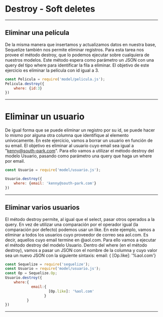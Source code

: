 # Destroy - Soft deletes

---

## Eliminar una película

De la misma manera que insertamos y actualizamos datos en nuestra base, Sequelize también nos permite eliminar registros. Para esta tarea nos provee el método destroy, que lo podemos ejecutar sobre cualquiera de nuestros modelos.
Este método espera como parámetro un JSON con una query del tipo where para identificar la fila a eliminar.
El objetivo de este ejercicio es eliminar la película con id igual a 3.

```javascript
const Pelicula = require('model/pelicula.js');
Pelicula.destroy({
    where: {id:3}
})
```

---

# Eliminar un usuario

De igual forma que se puede eliminar un registro por su id, se puede hacer lo mismo por alguna otra columna que identifique al elemento unívocamente.
En este ejercicio, vamos a borrar un usuario en función de su email. El objetivo es eliminar al usuario cuyo email sea igual a "kenny@south-park.com".
Para ello vamos a utilizar el método destroy del modelo Usuario, pasando como parámetro una query que haga un where por email.

```javascript
const Usuario = require('model/usuario.js');

Usuario.destroy({
    where: {email: 'kenny@south-park.com'}
})
```

---

## Eliminar varios usuarios

El método destroy permite, al igual que el select, pasar otros operados a la query. En vez de utilizar una comparación por el operador igual (la comparación por defecto) podemos usar un like.
En este ejemplo, vamos a eliminar a todos los usuarios cuyo proveedor de correo sea aol.com. Es decir, aquellos cuyo email termine en @aol.com.
Para ello vamos a ejecutar el método destroy del modelo Usuario. Dentro del where (en el método destroy), vamos a pasar un JSON con el nombre de la columna y cuyo valor sea un nuevo JSON con la siguiente sintaxis: email: { [Op.like]: '%aol.com'}

```javascript
const Sequelize = require('sequelize');
const Usuario = require('model/usuario.js');
const Op = Sequelize.Op;
Usuario.destroy({
    where:{
            email:{ 
                    [Op.like]: '%aol.com'
                  }
          }
})
```

---
